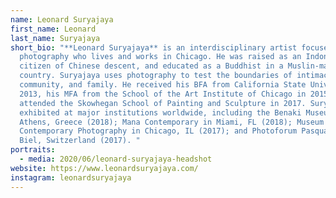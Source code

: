 ```yaml
---
name: Leonard Suryajaya
first_name: Leonard
last_name: Suryajaya
short_bio: "**Leonard Suryajaya** is an interdisciplinary artist focused in
  photography who lives and works in Chicago. He was raised as an Indonesian
  citizen of Chinese descent, and educated as a Buddhist in a Muslin-majority
  country. Suryajaya uses photography to test the boundaries of intimacy,
  community, and family. He received his BFA from California State University in
  2013, his MFA from the School of the Art Institute of Chicago in 2015, and
  attended the Skowhegan School of Painting and Sculpture in 2017. Suryajaya has
  exhibited at major institutions worldwide, including the Benaki Museum in
  Athens, Greece (2018); Mana Contemporary in Miami, FL (2018); Museum of
  Contemporary Photography in Chicago, IL (2017); and Photoforum Pasquart in
  Biel, Switzerland (2017). "
portraits:
  - media: 2020/06/leonard-suryajaya-headshot
website: https://www.leonardsuryajaya.com/
instagram: leonardsuryajaya
---
```

